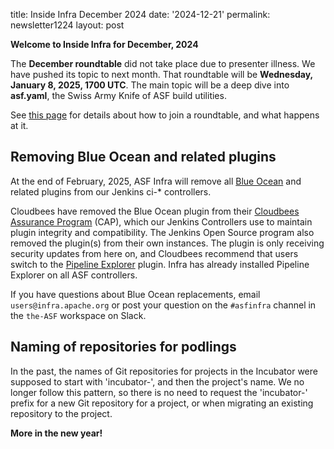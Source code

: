 title: Inside Infra December 2024 
date: '2024-12-21' 
permalink: newsletter1224 layout: post

**Welcome to Inside Infra for December, 2024**

The **December roundtable** did not take place due to presenter illness. We have pushed its topic to next month. That roundtable will be **Wednesday, January 8, 2025, 1700 UTC**. The main topic will be a deep dive into **asf.yaml**, the Swiss Army Knife of ASF build utilities.

See <a href="https://infra.apache.org/roundtable.html" target="_blank">this page</a> for details about how to join a roundtable, and what happens at it. 

## Removing Blue Ocean and related plugins

At the end of February, 2025, ASF Infra will remove all <a href="https://plugins.jenkins.io/blueocean/" target="_blank">Blue Ocean</a> and related plugins from our Jenkins ci-* controllers.

Cloudbees have removed the Blue Ocean plugin from their <a href="https://docs.cloudbees.com/docs/cloudbees-ci-kb/latest/troubleshooting-guides/admin-monitor-blueocean-removal" target="_blank">Cloudbees Assurance Program</a> (CAP), which our Jenkins Controllers use to maintain plugin integrity and compatibility. The Jenkins Open Source program also removed the plugin(s) from their own instances. The plugin is only receiving security updates from here on, and Cloudbees recommend that users switch to the <a href="https://docs.cloudbees.com/plugins/ci/cloudbees-pipeline-explorer" target="_blank">Pipeline Explorer</a> plugin. Infra has already installed Pipeline Explorer on all ASF controllers.

If you have questions about Blue Ocean replacements, email `users@infra.apache.org` or post your question on the `#asfinfra` channel in the `the-ASF` workspace on Slack.

## Naming of repositories for podlings

In the past, the names of Git repositories for projects in the Incubator were supposed to start with 'incubator-', and then the project's name. We no longer follow this pattern, so there is no need to request the 'incubator-' prefix for a new Git repository for a project, or when migrating an existing repository to the project.


**More in the new year!**
